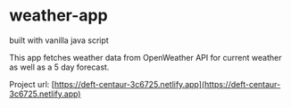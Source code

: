 # weather-app 

built with vanilla java script 

This app fetches weather data from OpenWeather API for current weather as well as a 5 day forecast.

Project url:
[https://deft-centaur-3c6725.netlify.app](https://deft-centaur-3c6725.netlify.app)
